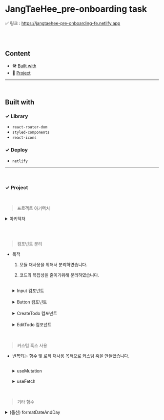 <div>
    <h1>JangTaeHee_pre-onboarding task</h1>
    <span>✅ 링크 : </span>
    <a display="block" href="https://jangtaehee-pre-onboarding-fe.netlify.app" >
      https://jangtaehee-pre-onboarding-fe.netlify.app
    </a>
</div>

<br /><br />

## Content

- 🛠 [Built with](#built-with)
- 🚀 [Project](#project)

---

<br />

## Built with

### ✓ Library

- `react-router-dom`
- `styled-components`
- `react-icons`

### ✓ Deploy

- `netlify`

---

<br />

### ✓ Project

<br />

> 프로젝트 아키텍처

  <details>
    <summary>아키텍처</summary>

- src

  - **components**
    - enter
      - Button.jsx
      - ErrorMessage.jsx
      - Input.jsx
      - LinkComp.jsx
      - Title.jsx
    - todo
      - CreateTodo.jsx
      - EditTodo.jsx
      - Todo.jsx
    - layout.jsx
    - shared.js
  - **lib**
    - formatDateAndDay.js
    - useFetch.jsx
    - useMutation.jsx
  - **screen**
    - NotFound.jsx
    - SignIn.jsx
    - SignUp.jsx
    - Todos.jsx

  </details>

<br /><br />

> 컴포넌트 분리

- 목적

  1. 모듈 재사용을 위해서 분리하였습니다.
  2. 코드의 복잡성을 줄이기위해 분리하였습니다.

     <br />

  <details>
    <summary>Input 컴포넌트</summary>

  - 이 컴포넌트는 어디에 사용되는가?
    - 로그인 및 회원가입 `input`에 사용
  - 이 컴포넌트의 역할과 책임은 무엇인가?

    - 복잡하고 반복되는 input 속성을 props로 전달하여 재사용 역할

      <br />

    ```javascript
    //... styled-components
    const Input = ({ label, type, value, placeholder, id, onChange }) => {
      return (
        <InputContainer>
          <Label htmlFor={id}>{label}</Label>
          <InputBox>
            <UserIcon>
              {id === "email" ? (
                <AiOutlineMail size={25} />
              ) : (
                <HiOutlineLockClosed size={25} />
              )}
            </UserIcon>
            <InputC
              onChange={onChange}
              id={id}
              type={type}
              value={value}
              placeholder={placeholder}
            />
          </InputBox>
        </InputContainer>
      );
    };
    export default Input;
    ```

      </details>

      <br />
      <details>
        <summary>Button 컴포넌트</summary>

    - 이 컴포넌트는 어디에 사용되는가?

      - 로그인 및 회원가입의 `button`

    - 이 컴포넌트의 역할과 책임은 무엇인가?

      - `loading` 중인지 확인
      - `button message` 전달

        <br />

      ```javascript
      const Button = ({ text, isLoading, disabled }) => {
        return (
          <ButtonContainer>
            <ButtonC disabled={disabled}>
              {isLoading ? "loading..." : text}
            </ButtonC>
          </ButtonContainer>
        );
      };
      export default Button;
      ```

        </details>

        <br />
      <details>
        <summary>CreateTodo 컴포넌트</summary>

      - 이 컴포넌트는 어디에 사용되는가?
        - 투두리스트 페이지(screen) 사용합니다.
      - 이 컴포넌트의 역할과 책임은 무엇인가?

        - 투두 생성하는 역할을 하며 투두리스트의 todos(투두리스트) 수정하는 setTodos와 의존성을 갖고있습니다.
        - 투두를 생성할 때에 복잡한 로직을 같고 있어 따로 분리하였습니다.

          <br />

        ```javascript
        const CreateTodo = ({ setTodoList }) => {
          const [errorMessage, setErrorMessage] = useState("");
          const [submitTodo, { data, isLoading, error }] = useMutation({
            url: "todos",
            method: "POST",
          });
          const [todo, setTodo] = useState("");

          const onChange = (event) => {
            const {
              currentTarget: { value },
            } = event;
            setTodo(value);
          };

          const handleSubmit = (event) => {
            event.preventDefault();
            if (todo === "") {
              window.alert("할 일을 입력해주세요.");
              return;
            }
            submitTodo({ todo });
            setTodo("");
          };

          useEffect(() => {
            if (data) {
              setTodoList((prev) => [
                ...prev,
                {
                  id: data.id,
                  isCompleted: data.isCompleted,
                  todo: data.todo,
                  userId: data.userId,
                },
              ]);
            }
          }, [data, setTodoList, todo.id, todo.isCompleted]);

          useEffect(() => {
            if (error) {
              setErrorMessage(error);
            }
          }, [error]);

          return (
            <>
              <ToDoForm onSubmit={handleSubmit}>
                <ToDoInput
                  onChange={onChange}
                  value={todo}
                  type="text"
                  error={Boolean(errorMessage)}
                  placeholder={
                    errorMessage ? errorMessage : "할 일을 입력해주세요."
                  }
                />
                <ToDoButton>
                  {isLoading ? "Loading..." : <FaPlus size={18} />}
                </ToDoButton>
              </ToDoForm>
            </>
          );
        };
        export default CreateTodo;
        ```

      </details>
      <br />

      <details>
        <summary>EditTodo 컴포넌트</summary>

      - 이 컴포넌트는 어디에 사용되는가?

        - 개별 todo 컴포넌트에서 사용됩니다.

      - 이 컴포넌트의 역할과 책임은 무엇인가?

        - 개별 todo를 수정만하는 역할합니다.
        - todos(투두리스트) 수정하는 setTodos와 개별 todo의 상태를 변경해야할 todo의 속성과 의존성을 갖고있습니다.

          <br />

        ```javascript
        const EditTodo = ({
          id: currentTodoId,
          setTodoList,
          setEditMode,
          userId,
          isCompleted,
        }) => {
          const [edit, { data: editData, isLoading: editLoading }] =
            useMutation({
              url: `todos/${currentTodoId}`,
              method: "PUT",
            });

          const [editTodo, setEditTodo] = useState("");

          const handleEditTodo = (event) => {
            const {
              currentTarget: { value },
            } = event;
            setEditTodo(value);
          };

          const handleSubmit = (event) => {
            event.preventDefault();
            if (editTodo === "") return;
            edit({ todo: editTodo, isCompleted: true });
            setEditTodo("");
          };

          useEffect(() => {
            if (editData) {
              setTodoList((prev) => {
                const todoIndex = prev.findIndex(
                  (todo) => todo.id === currentTodoId
                );
                const beforeTodo = prev.slice(0, todoIndex);
                const afterTodo = prev.slice(todoIndex + 1);
                const newTodo = {
                  id: currentTodoId,
                  isCompleted: editData.isCompleted,
                  userId,
                  todo: editData.todo,
                };
                return [...beforeTodo, newTodo, ...afterTodo];
              });
              setEditMode(false);
            }
          }, [
            editData,
            editTodo,
            isCompleted,
            setEditMode,
            setTodoList,
            currentTodoId,
            userId,
          ]);

          const onCancelEditMode = () => {
            setEditMode(false);
          };

          return (
            <EditForm onSubmit={handleSubmit}>
              <EditInput
                onChange={handleEditTodo}
                type="text"
                placeholder="수정하기"
              ></EditInput>
              <EditButtonContainer>
                <EditButton>{editLoading ? "Loading..." : "수정"}</EditButton>
                <CancelButton onClick={onCancelEditMode}>취소</CancelButton>
              </EditButtonContainer>
            </EditForm>
          );
        };
        export default EditTodo;
        ```

          </details>
        <br /><br />

> 커스텀 훅스 사용

- 반복되는 함수 및 로직 재사용 목적으로 커스텀 훅을 만들었습니다.

  <br />

  <details>
    <summary>useMutation</summary>

  - `POST` 요청할 때 코드의 재사용과 복잡성을 줄이기위해 만들었습니다.
  - `mutation` 훅은

    - 데이터(`body`)를 `POST`할 수 있는 `mutation함수`와
    - `POST` 요청 후 받은 응답데이터(`response`)와 `error`, `loading`을 반환합니다.

      <br />

    ```javascript
    import { useState } from "react";
    import { BASE_URL, getLocalStorage, TOKEN_NAME } from "../server";

    const useMutation = ({ url, method }) => {
      const [value, setValue] = useState({
        data: undefined,
        isLoading: false,
        error: undefined,
      });
      const mutation = async (data) => {
        try {
          const token = getLocalStorage({ name: TOKEN_NAME });
          setValue((prev) => ({ ...prev, isLoading: true }));
          const response = await (
            await fetch(`${BASE_URL}/${url}`, {
              method: method.toUpperCase(),
              body: JSON.stringify(data),
              headers: {
                "Content-Type": "application/json",
                Authorization: `Bearer ${token ? token : null}`,
              },
            })
          ).json();
          if (response.message) {
            setValue((prev) => ({ ...prev, error: response.message }));
          }
          setValue((prev) => ({ ...prev, data: response }));
        } catch (error) {
          setValue((prev) => ({ ...prev, error }));
        } finally {
          setValue((prev) => ({ ...prev, isLoading: false }));
        }
      };

      return [mutation, { ...value }];
    };
    export default useMutation;
    ```

  </details>
  <br />

  <details>
    <summary>useFetch</summary>
    
    - `GET`요청 시 코드의 복잡성과 재사용률을 높이기 위해 만들었습니다.
    - `useFetch` 훅은
      - `GET` 요청 시 전달 받는 `data`과 `loading`, `error`를 반환합니다.

    <br />

  ```javascript
  import { useEffect, useState } from "react";
  import { BASE_URL, getLocalStorage, TOKEN_NAME } from "../server";

  const useFetch = ({ url }) => {
    const [response, setResponse] = useState({
      data: undefined,
      isLoading: false,
      error: undefined,
    });

    const fetchTodoList = async (url) => {
      const token = getLocalStorage({ name: TOKEN_NAME });
      try {
        setResponse((prev) => ({ ...prev, isLoading: true }));
        const results = await (
          await fetch(`${BASE_URL}/${url}`, {
            method: "GET",
            headers: {
              Authorization: `Bearer ${token ? token : null}`,
            },
          })
        ).json();
        if (results) setResponse((prev) => ({ ...prev, data: results }));
      } catch (error) {
        setResponse((prev) => ({ ...prev, error }));
        return;
      } finally {
        setResponse((prev) => ({ ...prev, isLoading: false }));
      }
    };

    useEffect(() => {
      fetchTodoList(url);
    }, [url]);

    return {
      data: response.data,
      isLoading: response.isLoading,
      error: response.error,
    };
  };
  export default useFetch;
  ```

  </details>
  <br /><br />

> 기타 함수

  <details>
      <summary>(옵션) formatDateAndDay</summary>

- 투두리스트의 날짜를 표시하기 위해 함수를 만들었습니다.

  <br />

  ```javascript
  const weekday = [
    "일요일",
    "월요일",
    "화요일",
    "수요일",
    "목요일",
    "금요일",
    "토요일",
  ];

  const formatDateAndDay = (dayAndDateString) => {
    const today = new Date(Date.now());
    const formattedDate = today.toLocaleDateString("ko", {
      day: "numeric",
      month: "long",
    });
    const formattedDay = weekday[today.getDay()];
    if (dayAndDateString === "date") return formattedDate;
    if (dayAndDateString === "day") return formattedDay;
  };

  export default formatDateAndDay;
  ```

  </details>
